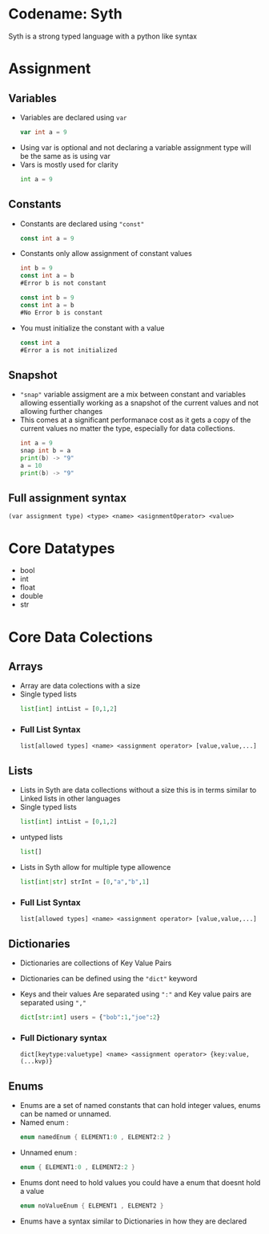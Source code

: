 # Codename: Syth
Syth is a strong typed language with a python like syntax
# Assignment
## Variables
- Variables are declared using `var`
    ```go
    var int a = 9
    ```
- Using var is optional and not declaring a variable assignment type will be the same as is using var
- Vars is mostly used for clarity
    ```py
    int a = 9
    ```
## Constants
- Constants are declared using `"const"`
    ```go
    const int a = 9
    ```
- Constants only allow assignment of constant values
    ```go
    int b = 9
    const int a = b
    #Error b is not constant
    ```
    ```go
    const int b = 9
    const int a = b
    #No Error b is constant
    ```
- You must initialize the constant with a value
    ``` go
    const int a
    #Error a is not initialized 
    ```
## Snapshot
- `"snap"` variable assigment are a mix between constant and variables allowing essentially working as a snapshot of the current values and not allowing further changes
- This comes at a significant performanace cost as it gets a copy of the current values no matter the type, especially for data collections.
    ```go
    int a = 9
    snap int b = a
    print(b) -> "9"
    a = 10
    print(b) -> "9"
    ```


## Full assignment syntax
```
(var assignment type) <type> <name> <asignmentOperator> <value>
```
# Core Datatypes
- bool
- int
- float
- double
- str
# Core Data Colections
## Arrays
- Array are data colections with a size
- Single typed lists
    ```py
    list[int] intList = [0,1,2]
    ```
- ### Full List Syntax 
    ```
    list[allowed types] <name> <assignment operator> [value,value,...]
    ```
## Lists
- Lists in Syth are data collections without a size this is in terms similar to Linked lists in other languages
- Single typed lists
    ```py
    list[int] intList = [0,1,2]
    ```
- untyped lists
  ```py
  list[]
  ```
- Lists in Syth allow for multiple type allowence 
    ```py
    list[int|str] strInt = [0,"a","b",1]
    ```
- ### Full List Syntax 
    ```
    list[allowed types] <name> <assignment operator> [value,value,...]
    ```
## Dictionaries
- Dictionaries are collections of Key Value Pairs
- Dictionaries can be defined using the `"dict"` keyword

- Keys and their values Are separated using `":"` and Key value pairs are separated using `","`
   ```py
   dict[str:int] users = {"bob":1,"joe":2}
   ```

- ### Full Dictionary syntax
    ```
    dict[keytype:valuetype] <name> <assignment operator> {key:value,(...kvp)}
    ```
## Enums
- Enums are a set of named constants that can hold integer values, enums can be named or unnamed.
- Named enum :
  ```cs
  enum namedEnum { ELEMENT1:0 , ELEMENT2:2 }
  ```
- Unnamed enum :
  ```cs
  enum { ELEMENT1:0 , ELEMENT2:2 }
  ```
- Enums dont need to hold values you could have a enum that doesnt hold a value
  ```cs
  enum noValueEnum { ELEMENT1 , ELEMENT2 }
  ```
- Enums have a syntax similar to Dictionaries in how they are declared
